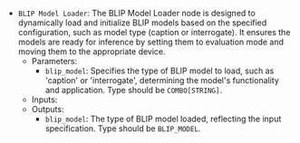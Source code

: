 - `BLIP Model Loader`: The BLIP Model Loader node is designed to dynamically load and initialize BLIP models based on the specified configuration, such as model type (caption or interrogate). It ensures the models are ready for inference by setting them to evaluation mode and moving them to the appropriate device.
    - Parameters:
        - `blip_model`: Specifies the type of BLIP model to load, such as 'caption' or 'interrogate', determining the model's functionality and application. Type should be `COMBO[STRING]`.
    - Inputs:
    - Outputs:
        - `blip_model`: The type of BLIP model loaded, reflecting the input specification. Type should be `BLIP_MODEL`.
